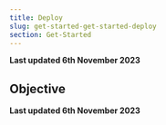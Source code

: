 ```yaml
---
title: Deploy
slug: get-started-get-started-deploy
section: Get-Started
---
```


**Last updated 6th November 2023**



## Objective  

**Last updated 6th November 2023**

